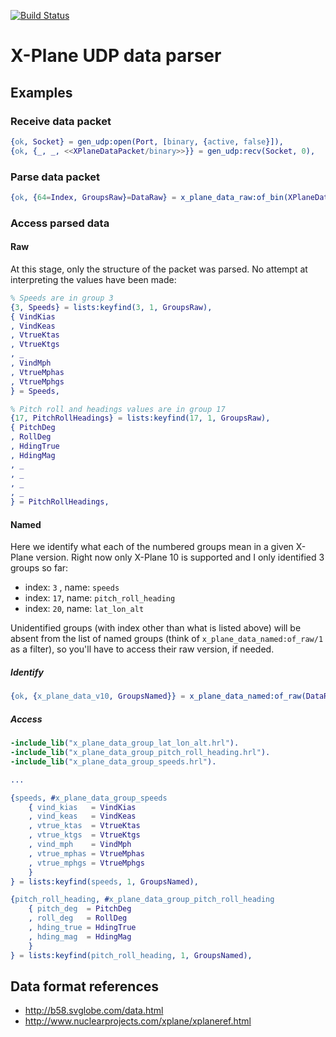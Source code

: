 [![Build Status](https://travis-ci.org/ibnfirnas/erlang-x_plane_data.svg?branch=master)](https://travis-ci.org/ibnfirnas/erlang-x_plane_data)

X-Plane UDP data parser
=======================

Examples
--------

### Receive data packet

```erlang
{ok, Socket} = gen_udp:open(Port, [binary, {active, false}]),
{ok, {_, _, <<XPlaneDataPacket/binary>>}} = gen_udp:recv(Socket, 0),
```

### Parse data packet

```erlang
{ok, {64=Index, GroupsRaw}=DataRaw} = x_plane_data_raw:of_bin(XPlaneDataPacket),
```

### Access parsed data

#### Raw

At this stage, only the structure of the packet was parsed. No attempt at
interpreting the values have been made:

```erlang
% Speeds are in group 3
{3, Speeds} = lists:keyfind(3, 1, GroupsRaw),
{ VindKias
, VindKeas
, VtrueKtas
, VtrueKtgs
, _
, VindMph
, VtrueMphas
, VtrueMphgs
} = Speeds,

% Pitch roll and headings values are in group 17
{17, PitchRollHeadings} = lists:keyfind(17, 1, GroupsRaw),
{ PitchDeg
, RollDeg
, HdingTrue
, HdingMag
, _
, _
, _
, _
} = PitchRollHeadings,
```

#### Named

Here we identify what each of the numbered groups mean in a given X-Plane
version. Right now only X-Plane 10 is supported and I only identified 3 groups
so far:

- index: `3` , name: `speeds`
- index: `17`, name: `pitch_roll_heading`
- index: `20`, name: `lat_lon_alt`

Unidentified groups (with index other than what is listed above) will be
absent from the list of named groups (think of `x_plane_data_named:of_raw/1` as
a filter), so you'll have to access their raw version, if needed.

##### Identify
```erlang
{ok, {x_plane_data_v10, GroupsNamed}} = x_plane_data_named:of_raw(DataRaw),
```

##### Access
```erlang
-include_lib("x_plane_data_group_lat_lon_alt.hrl").
-include_lib("x_plane_data_group_pitch_roll_heading.hrl").
-include_lib("x_plane_data_group_speeds.hrl").

...

{speeds, #x_plane_data_group_speeds
    { vind_kias   = VindKias
    , vind_keas   = VindKeas
    , vtrue_ktas  = VtrueKtas
    , vtrue_ktgs  = VtrueKtgs
    , vind_mph    = VindMph
    , vtrue_mphas = VtrueMphas
    , vtrue_mphgs = VtrueMphgs
    }
} = lists:keyfind(speeds, 1, GroupsNamed),

{pitch_roll_heading, #x_plane_data_group_pitch_roll_heading
    { pitch_deg  = PitchDeg
    , roll_deg   = RollDeg
    , hding_true = HdingTrue
    , hding_mag  = HdingMag
    }
} = lists:keyfind(pitch_roll_heading, 1, GroupsNamed),
```

Data format references
----------------------

- http://b58.svglobe.com/data.html
- http://www.nuclearprojects.com/xplane/xplaneref.html
